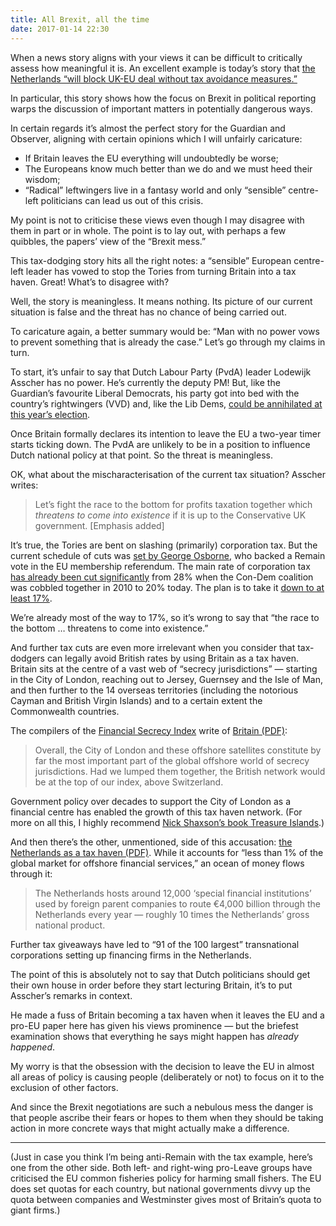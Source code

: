 ```yaml
---
title: All Brexit, all the time
date: 2017-01-14 22:30
---
```


When a news story aligns with your views it can be difficult to critically assess how meaningful it is. An excellent example is today’s story that [the Netherlands “will block UK-EU deal without tax avoidance measures.”][gdn]

[gdn]: https://www.theguardian.com/politics/2017/jan/14/netherlands-will-block-eu-deal-with-uk-without-tax-avoidance-measures

In particular, this story shows how the focus on Brexit in political reporting warps the discussion of important matters in potentially dangerous ways.

In certain regards it’s almost the perfect story for the Guardian and Observer, aligning with certain opinions which I will unfairly caricature:

* If Britain leaves the EU everything will undoubtedly be worse;
* The Europeans know much better than we do and we must heed their wisdom;
* “Radical” leftwingers live in a fantasy world and only “sensible” centre-left politicians can lead us out of this crisis.

My point is not to criticise these views even though I may disagree with them in part or in whole. The point is to lay out, with perhaps a few quibbles, the papers’ view of the “Brexit mess.”

This tax-dodging story hits all the right notes: a “sensible” European centre-left leader has vowed to stop the Tories from turning Britain into a tax haven. Great! What’s to disagree with?

Well, the story is meaningless. It means nothing. Its picture of our current situation is false and the threat has no chance of being carried out.

To caricature again, a better summary would be: “Man with no power vows to prevent something that is already the case.” Let’s go through my claims in turn.

To start, it’s unfair to say that Dutch Labour Party (PvdA) leader Lodewijk Asscher has no power. He’s currently the deputy PM! But, like the Guardian’s favourite Liberal Democrats, his party got into bed with the country’s rightwingers (VVD) and, like the Lib Dems, [could be annihilated at this year’s election][nl-polls].

[nl-polls]: https://en.wikipedia.org/wiki/Opinion_polling_for_the_Dutch_general_election,_2017

Once Britain formally declares its intention to leave the EU a two-year timer starts ticking down. The PvdA are unlikely to be in a position to influence Dutch national policy at that point. So the threat is meaningless.

OK, what about the mischaracterisation of the current tax situation? Asscher writes:

> Let’s fight the race to the bottom for profits taxation together which *threatens to come into existence* if it is up to the Conservative UK government. [Emphasis added]

It’s true, the Tories are bent on slashing (primarily) corporation tax. But the current schedule of cuts was [set by George Osborne][corp-tax], who backed a Remain vote in the EU membership referendum. The main rate of corporation tax [has already been cut significantly][ifs] from 28% when the Con-Dem coalition was cobbled together in 2010 to 20% today. The plan is to take it [down to at least 17%][ct17].

[corp-tax]: http://www.bbc.co.uk/news/business-35823970
[ifs]: https://www.ifs.org.uk/tools_and_resources/fiscal_facts/
[ct17]: http://www.independent.co.uk/news/business/news/philip-hammond-ditches-george-osbornes-15-corporation-tax-cut-target-a7342771.html

We’re already most of the way to 17%, so it’s wrong to say that “the race to the bottom … threatens to come into existence.”

And further tax cuts are even more irrelevant when you consider that tax-dodgers can legally avoid British rates by using Britain as a tax haven. Britain sits at the centre of a vast web of “secrecy jurisdictions” — starting in the City of London, reaching out to Jersey, Guernsey and the Isle of Man, and then further to the 14 overseas territories (including the notorious Cayman and British Virgin Islands) and to a certain extent the Commonwealth countries.

The compilers of the [Financial Secrecy Index][fsi] write of [Britain (PDF)][fsi-uk]:

> Overall, the City of London and these offshore satellites constitute by far the most important part of the global offshore world of secrecy jurisdictions. Had we lumped them together, the British network would be at the top of our index, above Switzerland.

[fsi]: http://www.financialsecrecyindex.com/introduction/introducing-the-fsi
[fsi-uk]: http://www.financialsecrecyindex.com/PDF/UnitedKingdom.pdf

Government policy over decades to support the City of London as a financial centre has enabled the growth of this tax haven network. (For more on all this, I highly recommend [Nick Shaxson’s book Treasure Islands][treasure-islands].)

[treasure-islands]: http://treasureislands.org/

And then there’s the other, unmentioned, side of this accusation: [the Netherlands as a tax haven (PDF)][fsi-nl]. While it accounts for “less than 1% of the global market for offshore financial services,” an ocean of money flows through it:

[fsi-nl]: http://www.financialsecrecyindex.com/PDF/Netherlands.pdf

> The Netherlands hosts around 12,000 ‘special financial institutions’ used by foreign parent companies to route €4,000 billion through the Netherlands every year — roughly 10 times the Netherlands’ gross national product.

Further tax giveaways have led to “91 of the 100 largest” transnational corporations setting up financing firms in the Netherlands.

The point of this is absolutely not to say that Dutch politicians should get their own house in order before they start lecturing Britain, it’s to put Asscher’s remarks in context.

He made a fuss of Britain becoming a tax haven when it leaves the EU and a pro-EU paper here has given his views prominence — but the briefest examination shows that everything he says might happen has *already happened*.

My worry is that the obsession with the decision to leave the EU in almost all areas of policy is causing people (deliberately or not) to focus on it to the exclusion of other factors.

And since the Brexit negotiations are such a nebulous mess the danger is that people ascribe their fears or hopes to them when they should be taking action in more concrete ways that might actually make a difference.

* * *

(Just in case you think I’m being anti-Remain with the tax example, here’s one from the other side. Both left- and right-wing pro-Leave groups have criticised the EU common fisheries policy for harming small fishers. The EU does set quotas for each country, but national governments divvy up the quota between companies and Westminster gives most of Britain’s quota to giant firms.)
